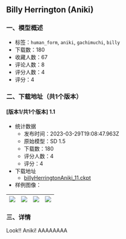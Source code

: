 ## Billy Herrington (Aniki)
### 一、模型概述

- 标签：`human_form`, `aniki`, `gachimuchi`, `billy`
- 下载数：180
- 收藏人数：67
- 评论人数：8
- 评分人数：4
- 评分：4

### 二、下载地址（共1个版本）

#### [版本1/共1个版本] 1.1

- 统计数据
  - 发布时间：2023-03-29T19:08:47.963Z
  - 原始模型：SD 1.5
  - 下载数：180
  - 评分人数：4
  - 评分：4
- 下载地址
  - [billyHerringtonAniki_11.ckpt](https://civitai.com/api/download/models/31488)
- 样例图像：

| <img src="https://image.civitai.com/xG1nkqKTMzGDvpLrqFT7WA/ed5e71a8-7800-4aeb-b881-7b422279bb00/width=450/358300.jpeg" /> | <img src="https://image.civitai.com/xG1nkqKTMzGDvpLrqFT7WA/e79f699a-b2a9-4383-6ca3-58fdbbe5c500/width=450/358304.jpeg" /> | <img src="https://image.civitai.com/xG1nkqKTMzGDvpLrqFT7WA/55edb482-5f9b-463d-ceee-1b2897edfa00/width=450/358303.jpeg" /> | <img src="https://image.civitai.com/xG1nkqKTMzGDvpLrqFT7WA/da7ca102-6cfd-4d7c-6550-1f16b40f5100/width=450/358302.jpeg" /> |
| ---- | ---- | ---- | ---- |


### 三、详情
<p>Look!! Aniki! AAAAAAAA</p>